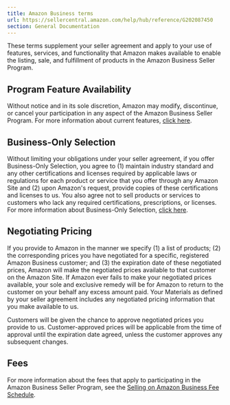 ```yaml
---
title: Amazon Business terms
url: https://sellercentral.amazon.com/help/hub/reference/G202087450
section: General Documentation
---
```


These terms supplement your seller agreement and apply to your use of
features, services, and functionality that Amazon makes available to enable
the listing, sale, and fulfillment of products in the Amazon Business Seller
Program.

## Program Feature Availability

Without notice and in its sole discretion, Amazon may modify, discontinue, or
cancel your participation in any aspect of the Amazon Business Seller Program.
For more information about current features, [click
here](/gp/help/G201741830).

## Business-Only Selection

Without limiting your obligations under your seller agreement, if you offer
Business-Only Selection, you agree to (1) maintain industry standard and any
other certifications and licenses required by applicable laws or regulations
for each product or service that you offer through any Amazon Site and (2)
upon Amazon's request, provide copies of these certifications and licenses to
us. You also agree not to sell products or services to customers who lack any
required certifications, prescriptions, or licenses. For more information
about Business-Only Selection, [click here](/gp/help/G201958670).

## Negotiating Pricing

If you provide to Amazon in the manner we specify (1) a list of products; (2)
the corresponding prices you have negotiated for a specific, registered Amazon
Business customer; and (3) the expiration date of these negotiated prices,
Amazon will make the negotiated prices available to that customer on the
Amazon Site. If Amazon ever fails to make your negotiated prices available,
your sole and exclusive remedy will be for Amazon to return to the customer on
your behalf any excess amount paid. Your Materials as defined by your seller
agreement includes any negotiated pricing information that you make available
to us.

Customers will be given the chance to approve negotiated prices you provide to
us. Customer-approved prices will be applicable from the time of approval
until the expiration date agreed, unless the customer approves any subsequent
changes.

## Fees

For more information about the fees that apply to participating in the Amazon
Business Seller Program, see the [Selling on Amazon Business Fee
Schedule](/gp/help/G201762480).

